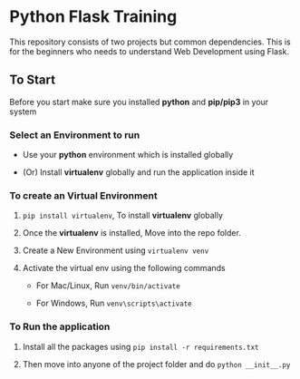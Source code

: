 # Python Flask Training

This repository consists of two projects but common dependencies. This is for the beginners who needs to understand Web Development using Flask.

## To Start

Before you start make sure you installed **python** and **pip/pip3** in your system

### **Select an Environment to run**

- Use your **python** environment which is installed globally

- (Or) Install **virtualenv** globally and run the application inside it 

### **To create an Virtual Environment**

1. `pip install virtualenv`, To install **virtualenv** globally

2. Once the **virtualenv** is installed, Move into the repo folder.

3. Create a New Environment using `virtualenv venv`

4. Activate the virtual env using the following commands

    - For Mac/Linux, Run `venv/bin/activate`

    - For Windows, Run `venv\scripts\activate`

### **To Run the application**

1. Install all the packages using `pip install -r requirements.txt`

2. Then move into anyone of the project folder and do 
`python __init__.py`
